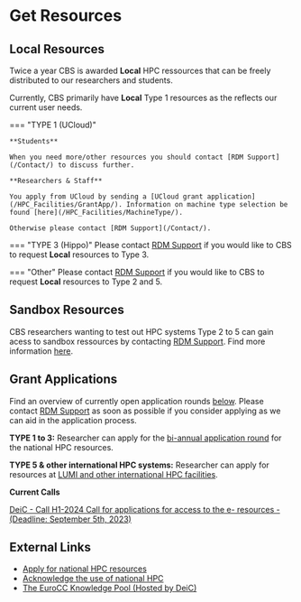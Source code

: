 # Get Resources

## Local Resources
Twice a year CBS is awarded **Local** HPC ressources that can be freely distributed to our researchers and students. 

Currently, CBS primarily have **Local** Type 1 resources as the reflects our current user needs.

=== "TYPE 1 (UCloud)"
    
    **Students**

    When you need more/other resources you should contact [RDM Support](/Contact/) to discuss further. 

    **Researchers & Staff**
    
    You apply from UCloud by sending a [UCloud grant application](/HPC_Facilities/GrantApp/). Information on machine type selection be found [here](/HPC_Facilities/MachineType/). 
    
    Otherwise please contact [RDM Support](/Contact/).


=== "TYPE 3 (Hippo)"
    Please contact [RDM Support](/Contact/) if you would like to CBS to request **Local** resources to Type 3.

=== "Other"
    Please contact [RDM Support](/Contact/) if you would like to CBS to request **Local** resources to Type 2 and 5.

## Sandbox Resources
CBS researchers wanting to test out HPC systems Type 2 to 5 can gain acess to sandbox ressources by contacting [RDM Support](/Contact/). Find more information [here](https://www.deic.dk/en/Supercomputing/Instructions-and-Guides/Access-to-HPC-Sandbox).

## Grant Applications
Find an overview of currently open application rounds [below](/getresources/#current-calls/). Please contact [RDM Support](/Contact/) as soon as possible if you consider applying as we can aid in the application process.

**TYPE 1 to 3:** Researcher can apply for the [bi-annual application round](https://www.deic.dk/en/supercomputing/Apply-for-HPC-resources) for the national HPC resources. 

**TYPE 5 & other international HPC systems:** Researcher can apply for resources at [LUMI and other international HPC facilities](https://www.deic.dk/en/Supercomputing/International-HPC-Facilities). 

**Current Calls**

[DeiC - Call H1-2024 Call for applications for access to the e- resources - (Deadline: September 5th, 2023)](https://www.deic.dk/en/supercomputing/Apply-for-HPC-resources)

## External Links
- [Apply for national HPC resources](https://www.deic.dk/en/supercomputing/Apply-for-HPC-resources)
- [Acknowledge the use of national HPC](https://www.deic.dk/en/Supercomputing/Instructions-and-Guides/Remember-to-acknowledge-the-use-of-national-hpc) 
- [The EuroCC Knowledge Pool (Hosted by DeiC)](https://deic-hpc.github.io/EuroCC-knowledgepool/)